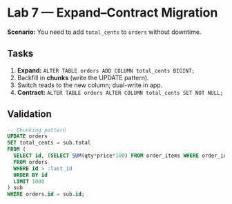 # Lab 7 — Expand–Contract Migration

**Scenario:** You need to add `total_cents` to `orders` without downtime.

## Tasks
1) **Expand:** `ALTER TABLE orders ADD COLUMN total_cents BIGINT;`  
2) Backfill in **chunks** (write the UPDATE pattern).  
3) Switch reads to the new column; dual-write in app.  
4) **Contract:** `ALTER TABLE orders ALTER COLUMN total_cents SET NOT NULL;`

## Validation
```sql
-- Chunking pattern
UPDATE orders
SET total_cents = sub.total
FROM (
  SELECT id, (SELECT SUM(qty*price*100) FROM order_items WHERE order_id=id) AS total
  FROM orders
  WHERE id > :last_id
  ORDER BY id
  LIMIT 1000
) sub
WHERE orders.id = sub.id;
```
